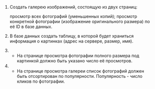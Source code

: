 1. Создать галерею изображений, состоящую из двух страниц:

   просмотр всех фотографий (уменьшенных копий);
   просмотр конкретной фотографии (изображение оригинального размера) по её ID в базе данных.

2. В базе данных создать таблицу, в которой будет храниться информация о картинках (адрес на сервере, размер, имя).
3. * На странице просмотра фотографии полного размера под картинкой должно быть указано число её просмотров.
4. * На странице просмотра галереи список фотографий должен быть отсортирован по популярности. Популярность - число кликов по фотографии.
